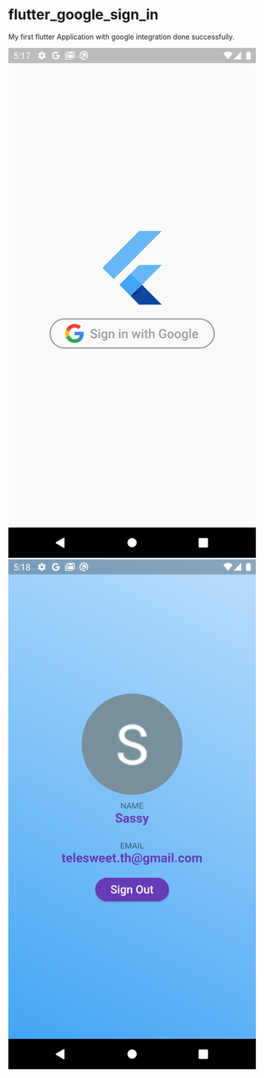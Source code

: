 # flutter_google_sign_in

My first flutter Application with google integration done successfully.

![image](Login.png)
![image](LogOut.png)
